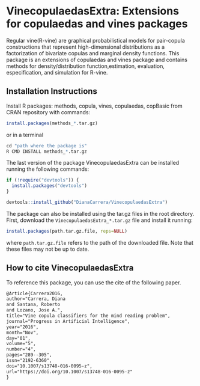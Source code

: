 # VinecopulaedasExtra: Extensions for copulaedas and vines packages

Regular vine(R-vine) are graphical probabilistical models for pair-copula constructions that represent high-dimensional distributions as a factorization of bivariate copulas and marginal density functions. This package is an extensions of copulaedas and vines package and contains methods for density/distribution function,estimation, evaluation, especification, and simulation for R-vine.


## Installation Instructions

Install R packages: methods, copula, vines, copulaedas, copBasic from CRAN repository with commands:

```r
install.packages(methods_*.tar.gz)
```
or in a terminal

```r
cd "path where the package is"
R CMD INSTALL methods_*.tar.gz
```

The last version of the package VinecopulaedasExtra can be installed running the following commands:

```r
if (!require("devtools")) {
  install.packages("devtools")
}

devtools::install_github("DianaCarrera/VinecopulaedasExtra")
```
The package can also be installed using the tar.gz files in the root directory. First, download the `VinecopulaedasExtra_*.tar.gz` file and install it running:

```r
install.packages(path.tar.gz.file, reps=NULL)
```

where `path.tar.gz.file` refers to the path of the downloaded file. Note that these files may not be up to date.


## How to cite VinecopulaedasExtra
To reference this package, you can use the cite of the following paper.

```xml
@Article{Carrera2016,
author="Carrera, Diana
and Santana, Roberto
and Lozano, Jose A.",
title="Vine copula classifiers for the mind reading problem",
journal="Progress in Artificial Intelligence",
year="2016",
month="Nov",
day="01",
volume="5",
number="4",
pages="289--305",
issn="2192-6360",
doi="10.1007/s13748-016-0095-z",
url="https://doi.org/10.1007/s13748-016-0095-z"
}
```


